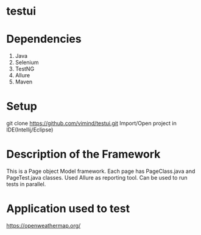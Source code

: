 # testui
# Dependencies
1. Java
2. Selenium
3. TestNG
4. Allure
5. Maven
# Setup
git clone https://github.com/vimind/testui.git
Import/Open project in IDE(Intellij/Eclipse)
# Description of the Framework
This is a Page object Model framework. Each page has PageClass.java and PageTest.java classes.
Used Allure as reporting tool. Can be used to run tests in parallel.


# Application used to test
https://openweathermap.org/
